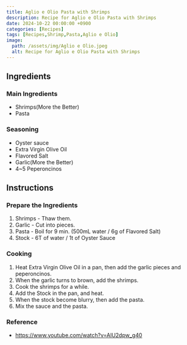 ```yaml
---
title: Aglio e Olio Pasta with Shrimps
description: Recipe for Aglio e Olio Pasta with Shrimps
date: 2024-10-22 00:00:00 +0900
categories: [Recipes]
tags: [Recipes,Shrimp,Pasta,Aglio e Olio]
image:
  path: /assets/img/Aglio e Olio.jpeg
  alt: Recipe for Aglio e Olio Pasta with Shrimps
---
```


## Ingredients

### Main Ingredients
- Shrimps(More the Better)
- Pasta

### Seasoning
- Oyster sauce
- Extra Virgin Olive Oil
- Flavored Salt
- Garlic(More the Better)
- 4~5 Peperoncinos

## Instructions

### Prepare the Ingredients

1. Shrimps - Thaw them.
2. Garlic - Cut into pieces.
3. Pasta - Boil for 9 min. (500mL water / 6g of Flavored Salt)
4. Stock - 6T of water / 1t of Oyster Sauce

### Cooking

1. Heat Extra Virgin Olive Oil in a pan, then add the garlic pieces and peperoncinos.
2. When the garlic turns to brown, add the shrimps.
3. Cook the shrimps for a while.
4. Add the Stock in the pan, and heat. 
5. When the stock become blurry, then add the pasta.
6. Mix the sauce and the pasta. 

### Reference
- https://www.youtube.com/watch?v=AlU2dpw_g40